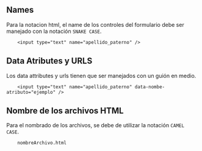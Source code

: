 Names
-------------------------
Para la notacion html, el name de los controles del formulario debe ser manejado 
con la notación `SNAKE CASE`.

        <input type="text" name="apellido_paterno" />
Data Atributes y URLS
-------------------------

Los data attributes y urls tienen que ser manejados con un gui&oacute;n en medio.

        <input type="text" name="apellido_paterno" data-nombe-atributo="ejemplo" />
Nombre de los archivos HTML
-------------------------

Para el nombrado de los archivos, se debe de utilizar la notaci&oacute;n `CAMEL CASE`.

        nombreArchivo.html
